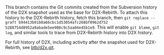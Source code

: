 This branch contains the Git commits created from the Subversion history of the D2X snapshot used as the base for D2X-Rebirth.  To attach this history to the D2X-Rebirth history, fetch this branch, then `git replace --graft b94413b91b0a66cbc1d53054afc268bf0962d752 5288754d8952a9abade5ee908c9c5aa04e45b1e9`.  This will enable `git blame`, `git log`, and similar tools to trace from D2X-Rebirth history into D2X history.

For full history of D2X, including activity after the snapshot used for D2X-Rebirth, see [btb/d2x.git](https://github.com/btb/d2x).
